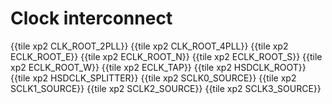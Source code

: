 # Clock interconnect

{{tile xp2 CLK_ROOT_2PLL}}
{{tile xp2 CLK_ROOT_4PLL}}
{{tile xp2 ECLK_ROOT_E}}
{{tile xp2 ECLK_ROOT_N}}
{{tile xp2 ECLK_ROOT_S}}
{{tile xp2 ECLK_ROOT_W}}
{{tile xp2 ECLK_TAP}}
{{tile xp2 HSDCLK_ROOT}}
{{tile xp2 HSDCLK_SPLITTER}}
{{tile xp2 SCLK0_SOURCE}}
{{tile xp2 SCLK1_SOURCE}}
{{tile xp2 SCLK2_SOURCE}}
{{tile xp2 SCLK3_SOURCE}}

